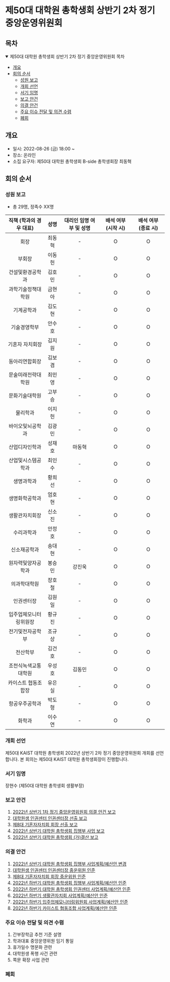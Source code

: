 제50대 대학원 총학생회 상반기 2차 정기 중앙운영위원회
===

## 목차
<details open>
<summary>제50대 대학원 총학생회 상반기 2차 정기 중앙운영위원회 목차</summary>
  
- [개요](#개요) 
- [회의 순서](#회의-순서) 
	- [성원 보고](#성원-보고) 
	- [개회 선언](#개회-선언) 
	- [서기 임명](#서기-임명) 
	- [보고 안건](#보고-안건) 
	- [의결 안건](#의결-안건) 
	- [주요 이슈 전달 및 의견 수렴](#주요-이슈-전달-및-의견-수렴) 
	- [폐회](#폐회) 
</details>

## 개요
- 일시: 2022-08-26 (금) 18:00 ~ 
- 장소: 온라인
- 소집 요구자: 제50대 대학원 총학생회 B-side 총학생회장 최동혁

## 회의 순서
### 성원 보고
- 총 29명, 정족수 XX명

| 직책 (학과의 경우 대표) | 성명 | 대리인 임명 여부 및 성명 | 배석 여부 (시작 시) | 배석 여부 (종료 시) |
|:---:|:---:|:---:|:---:|:---:|
| 회장 | 최동혁 | - | O | O |
| 부회장 | 이동헌 | - | O | O |
| 건설및환경공학과 | 김호민 | - | O | O |
| 과학기술정책대학원 | 금현아 | - | O | O |
| 기계공학과 | 김도현 | - | O | O |
| 기술경영학부 | 안수호 | - | O | O |
| 기혼자 자치회장 | 김지원 | - | O | O |
| 동아리연합회장 | 김보겸 | - | O | O |
| 문술미래전략대학원 | 최민영 | - | O | O |
| 문화기술대학원 | 고부승 | - | O | O |
| 물리학과 | 이지헌 | - | O | O |
| 바이오및뇌공학과 | 김광민 | - | O | O |
| 산업디자인학과 | 성재호 | 마동혁 | O | O |
| 산업및시스템공학과 | 최인수 | - | O | O |
| 생명과학과 | 황희선 | - | O | O |
| 생명화학공학과 | 엄호현 | - | O | O |
| 생활관자치회장 | 신소진 | - | O | O |
| 수리과학과 | 안정호 | - | O | O |
| 신소재공학과 | 송대현 | - | O | O |
| 원자력및양자공학과 | 봉승민 | 강진욱 | O | O |
| 의과학대학원 | 장호철 | - | O | O |
| 인권센터장 | 김원일 | - | O | O |
| 입주업체모니터링위원장 | 황규진 | - | O | O |
| 전기및전자공학부 | 조규상 | - | O | O |
| 전산학부 | 김건호 | - | O | O |
| 조천식녹색교통대학원 | 우성호 | 김동민 | O | O |
| 카이스트 협동조합장 | 유은실 | - | O | O |
| 항공우주공학과 | 박도형 | - | O | O |
| 화학과 | 이수연 | - | O | O |

### 개회 선언
제50대 KAIST 대학원 총학생회 2022년 상반기 2차 정기 중앙운영위원회 개회를 선언합니다. 본 회의는 제50대 KAIST 대학원 총학생회장이 진행합니다.

### 서기 임명
장현수 (제50대 대학원 총학생회 생활부장)

### 보고 안건
1. [2022년 상반기 1차 정기 중앙운영위원회 의결 안건 보고](보고안건/agenda01.md)
2. [대학원생 인권센터 인권센터장 선출 보고](보고안건/agenda02.md)
3. [제8대 기혼자자치회 회장 선출 보고](보고안건/agenda03.md)
4. [2022년 상반기 대학원 총학생회 집행부 사업 보고](보고안건/agenda04.md)
5. [2022년 상반기 대학원 총학생회 (가)결산 보고](보고안건/agenda05.md)

### 의결 안건
1. [2022년 상반기 대학원 총학생회 집행부 사업계획/예산안 변경](의결안건/agenda01.md)
2. [대학원생 인권센터 인권센터장 중운위원 인준](의결안건/agenda02.md)
3. [제8대 기혼자자치회 회장 중운위원 인준](의결안건/agenda03.md)
4. [2022년 하반기 대학원 총학생회 집행부 사업계획/예산안 인준](의결안건/agenda04.md)
5. [2022년 하반기 대학원 총학생회 인권센터 사업계획/예산안 인준](의결안건/agenda05.md)
6. [2022년 하반기 생활관자치회 사업계획/예산안 인준](의결안건/agenda06.md)
7. [2022년 하반기 입주업체모니터링위원회 사업계획/예산안 인준](의결안건/agenda07.md)
8. [2022년 하반기 카이스트 협동조합 사업계획/예산안 인준](의결안건/agenda08.md)

### 주요 이슈 전달 및 의견 수렴
1. 간부장학금 추천 기준 설명
2. 학과대표 중앙운영위원 임기 통일
3. 휴가일수 명문화 관련
4. 대학원생 폭행 사건 관련
5. 쪽문 확장 사업 관련

### 폐회
